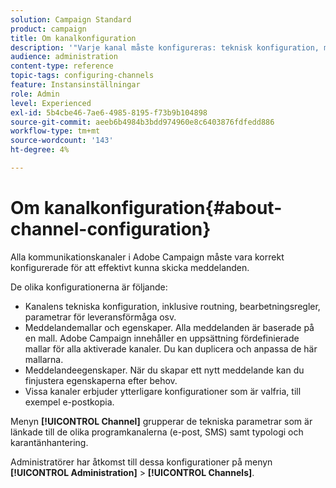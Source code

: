 ```yaml
---
solution: Campaign Standard
product: campaign
title: Om kanalkonfiguration
description: '"Varje kanal måste konfigureras: teknisk konfiguration, meddelandeegenskaper och mallar."'
audience: administration
content-type: reference
topic-tags: configuring-channels
feature: Instansinställningar
role: Admin
level: Experienced
exl-id: 5b4cbe46-7ae6-4985-8195-f73b9b104898
source-git-commit: aeeb6b4984b3bdd974960e8c6403876fdfedd886
workflow-type: tm+mt
source-wordcount: '143'
ht-degree: 4%

---
```


# Om kanalkonfiguration{#about-channel-configuration}

Alla kommunikationskanaler i Adobe Campaign måste vara korrekt konfigurerade för att effektivt kunna skicka meddelanden.

De olika konfigurationerna är följande:

* Kanalens tekniska konfiguration, inklusive routning, bearbetningsregler, parametrar för leveransförmåga osv.
* Meddelandemallar och egenskaper. Alla meddelanden är baserade på en mall. Adobe Campaign innehåller en uppsättning fördefinierade mallar för alla aktiverade kanaler. Du kan duplicera och anpassa de här mallarna.
* Meddelandeegenskaper. När du skapar ett nytt meddelande kan du finjustera egenskaperna efter behov.
* Vissa kanaler erbjuder ytterligare konfigurationer som är valfria, till exempel e-postkopia.

Menyn **[!UICONTROL Channel]** grupperar de tekniska parametrar som är länkade till de olika programkanalerna (e-post, SMS) samt typologi och karantänhantering.

Administratörer har åtkomst till dessa konfigurationer på menyn **[!UICONTROL Administration]** > **[!UICONTROL Channels]**.
